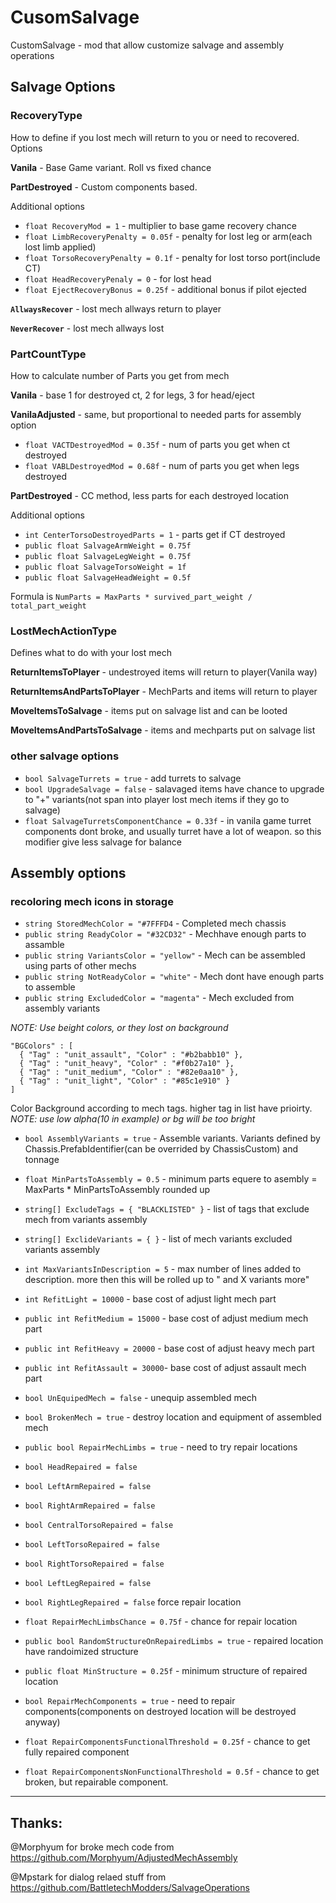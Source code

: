 # CusomSalvage

CustomSalvage - mod that allow customize salvage and assembly operations

## Salvage Options

### RecoveryType

How to define if you lost mech will return to you or need to recovered. Options

**Vanila** - Base Game variant. Roll vs fixed chance

**PartDestroyed** - Custom components based. 

Additional options
- `float RecoveryMod = 1` - multiplier to base game recovery chance
- `float LimbRecoveryPenalty = 0.05f` - penalty for lost leg or arm(each lost limb applied)
- `float TorsoRecoveryPenalty = 0.1f` - penalty for lost torso port(include CT)
- `float HeadRecoveryPenaly = 0` - for lost head
- `float EjectRecoveryBonus = 0.25f` - additional bonus if pilot ejected

**`AllwaysRecover`** - lost mech allways return to player

**`NeverRecover`** - lost mech allways lost

### PartCountType

How to calculate number of Parts you get from mech

**Vanila** - base 1 for destroyed ct, 2 for legs, 3 for head/eject

**VanilaAdjusted** - same, but proportional to needed parts for assembly option

- `float VACTDestroyedMod = 0.35f` - num of parts you get when ct destroyed
- `float VABLDestroyedMod = 0.68f` - num of parts you get when legs destroyed

**PartDestroyed** - CC method, less parts for each destroyed location

Additional options
- `int CenterTorsoDestroyedParts = 1` - parts get if CT destroyed
- `public float SalvageArmWeight = 0.75f`
- `public float SalvageLegWeight = 0.75f`
- `public float SalvageTorsoWeight = 1f`
- `public float SalvageHeadWeight = 0.5f`

Formula is `NumParts = MaxParts * survived_part_weight / total_part_weight`

### LostMechActionType 
Defines what to do with your lost mech

**ReturnItemsToPlayer** - undestroyed items will return to player(Vanila way)

**ReturnItemsAndPartsToPlayer** - MechParts and items will return to player

**MoveItemsToSalvage** - items put on salvage list and can be looted

**MoveItemsAndPartsToSalvage** - items and mechparts put on salvage list

### other salvage options

- `bool SalvageTurrets = true` - add turrets to salvage
- `bool UpgradeSalvage = false` - salavaged items have chance to upgrade to "+" variants(not span into player lost mech items if they go to salvage)
- `float SalvageTurretsComponentChance = 0.33f` - in vanila game turret components dont broke, and usually turret have a lot of weapon. so this modifier give less salvage for balance
## Assembly options

### recoloring mech icons in storage
- `string StoredMechColor = "#7FFFD4` - Completed mech chassis
- `public string ReadyColor = "#32CD32"` - Mechhave enough parts to assamble
- `public string VariantsColor = "yellow"` - Mech can be assembled using parts of other mechs
- `public string NotReadyColor = "white"` - Mech dont have enough parts to assemble
- `public string ExcludedColor = "magenta"` - Mech excluded from assembly variants

*NOTE: Use beight colors, or they lost on background*

```
"BGColors" : [
  { "Tag" : "unit_assault", "Color" : "#b2babb10" },
  { "Tag" : "unit_heavy", "Color" : "#f0b27a10" },
  { "Tag" : "unit_medium", "Color" : "#82e0aa10" },
  { "Tag" : "unit_light", "Color" : "#85c1e910" }
]
```
Color Background according to mech tags. higher tag in list have prioirty. *NOTE: use low alpha(10 in example) or bg will be too bright*

- `bool AssemblyVariants = true` - Assemble variants. Variants defined by Chassis.PrefabIdentifier(can be overrided by ChassisCustom) and tonnage
- `float MinPartsToAssembly = 0.5` - minimum parts equere to asembly = MaxParts * MinPartsToAssembly rounded up
- `string[] ExcludeTags = { "BLACKLISTED" }` - list of tags that exclude mech from variants assembly
- `string[] ExclideVariants = { }` - list of mech variants excluded variants assembly
- `int MaxVariantsInDescription = 5` - max number of lines added to description. more then this will be rolled up to " and X variants more"

- `int RefitLight = 10000` - base cost of adjust light mech part
- `public int RefitMedium = 15000` - base cost of adjust medium mech part
- `public int RefitHeavy = 20000` - base cost of adjust heavy mech part
- `public int RefitAssault = 30000`- base cost of adjust assault mech part


- `bool UnEquipedMech = false` - unequip assembled mech 
- `bool BrokenMech = true` - destroy location and equipment of assembled mech

- `public bool RepairMechLimbs = true` - need to try repair locations

- `bool HeadRepaired = false`
- `bool LeftArmRepaired = false`
- `bool RightArmRepaired = false`
- `bool CentralTorsoRepaired = false`
- `bool LeftTorsoRepaired = false`
- `bool RightTorsoRepaired = false`
- `bool LeftLegRepaired = false`
- `bool RightLegRepaired = false`
force repair location

- `float RepairMechLimbsChance = 0.75f` - chance for repair location
- `public bool RandomStructureOnRepairedLimbs = true` - repaired location have randoimized structure
- `public float MinStructure = 0.25f` - minimum structure of repaired location
- `bool RepairMechComponents = true` - need to repair components(components on destroyed location will be destroyed anyway)
- `float RepairComponentsFunctionalThreshold = 0.25f` - chance to get fully repaired component
- `float RepairComponentsNonFunctionalThreshold = 0.5f` - chance to get broken, but repairable component.

----------------
## Thanks:

@Morphyum for broke mech code from https://github.com/Morphyum/AdjustedMechAssembly

@Mpstark for dialog relaed stuff from https://github.com/BattletechModders/SalvageOperations






